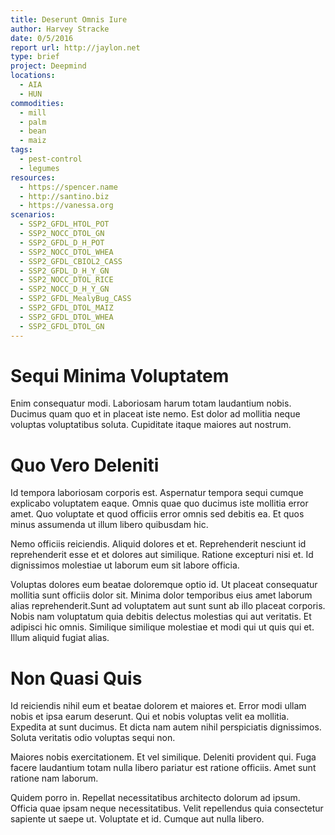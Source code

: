 ```yaml
---
title: Deserunt Omnis Iure
author: Harvey Stracke
date: 0/5/2016
report url: http://jaylon.net
type: brief
project: Deepmind
locations:
  - AIA
  - HUN
commodities:
  - mill
  - palm
  - bean
  - maiz
tags:
  - pest-control
  - legumes
resources:
  - https://spencer.name
  - http://santino.biz
  - https://vanessa.org
scenarios:
  - SSP2_GFDL_HTOL_POT
  - SSP2_NOCC_DTOL_GN
  - SSP2_GFDL_D_H_POT
  - SSP2_NOCC_DTOL_WHEA
  - SSP2_GFDL_CBIOL2_CASS
  - SSP2_GFDL_D_H_Y_GN
  - SSP2_NOCC_DTOL_RICE
  - SSP2_NOCC_D_H_Y_GN
  - SSP2_GFDL_MealyBug_CASS
  - SSP2_GFDL_DTOL_MAIZ
  - SSP2_GFDL_DTOL_WHEA
  - SSP2_GFDL_DTOL_GN
---
```

# Sequi Minima Voluptatem
Enim consequatur modi. Laboriosam harum totam laudantium nobis. Ducimus quam quo et in placeat iste nemo. Est dolor ad mollitia neque voluptas voluptatibus soluta. Cupiditate itaque maiores aut nostrum.

# Quo Vero Deleniti
Id tempora laboriosam corporis est. Aspernatur tempora sequi cumque explicabo voluptatem eaque. Omnis quae quo ducimus iste mollitia error amet. Quo voluptate et quod officiis error omnis sed debitis ea. Et quos minus assumenda ut illum libero quibusdam hic.
 Nemo officiis reiciendis. Aliquid dolores et et. Reprehenderit nesciunt id reprehenderit esse et et dolores aut similique. Ratione excepturi nisi et. Id dignissimos molestiae ut laborum eum sit labore officia.
 Voluptas dolores eum beatae doloremque optio id. Ut placeat consequatur mollitia sunt officiis dolor sit. Minima dolor temporibus eius amet laborum alias reprehenderit.Sunt ad voluptatem aut sunt sunt ab illo placeat corporis. Nobis nam voluptatum quia debitis delectus molestias qui aut veritatis. Et adipisci hic omnis. Similique similique molestiae et modi qui ut quis qui et. Illum aliquid fugiat alias.

# Non Quasi Quis
Id reiciendis nihil eum et beatae dolorem et maiores et. Error modi ullam nobis et ipsa earum deserunt. Qui et nobis voluptas velit ea mollitia. Expedita at sunt ducimus. Et dicta nam autem nihil perspiciatis dignissimos. Soluta veritatis odio voluptas sequi non.
 Maiores nobis exercitationem. Et vel similique. Deleniti provident qui. Fuga facere laudantium totam nulla libero pariatur est ratione officiis. Amet sunt ratione nam laborum.
 Quidem porro in. Repellat necessitatibus architecto dolorum ad ipsum. Officia quae ipsam neque necessitatibus. Velit repellendus quia consectetur sapiente ut saepe ut. Voluptate et id. Cumque aut nulla libero.
